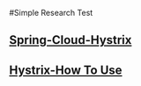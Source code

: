 #Simple Research Test  

## [Spring-Cloud-Hystrix](https://cloud.spring.io/spring-cloud-netflix/multi/multi__circuit_breaker_hystrix_clients.html)  
## [Hystrix-How To Use](https://github.com/Netflix/Hystrix/wiki/How-To-Use)  

